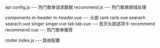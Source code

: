 api
    config.js --- 热门歌单请求数据
    recommend.js --- 热门歌单跨域处理


components
    m-header
        m-header.vue --- 头部
    rank
        rank.vue
    searach
        searach.vue
    singer
        singer.vue
    tab
        tab.vue --- 首页头部选项卡
    recommend
        recommend.vue --- 热门歌单推荐

router
    index.js --- 路由配置
